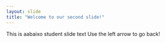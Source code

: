 ```yaml
---
layout: slide
title: "Welcome to our second slide!"
---
```

This is aabaixo student slide text
Use the left arrow to go back!